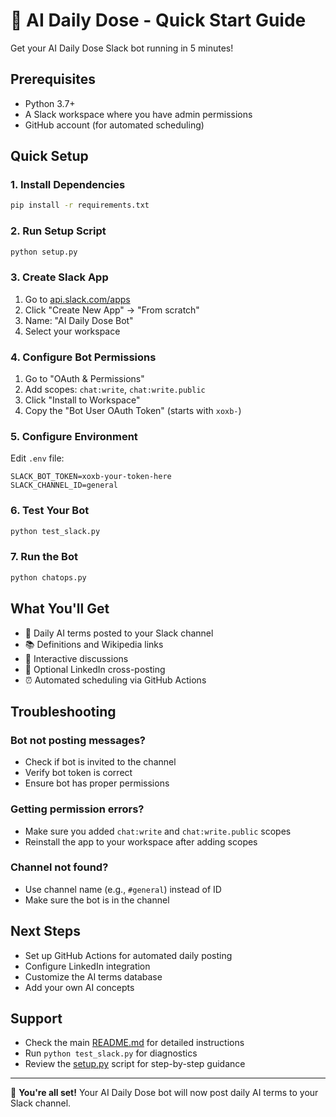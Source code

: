 # 🚀 AI Daily Dose - Quick Start Guide

Get your AI Daily Dose Slack bot running in 5 minutes!

## Prerequisites

- Python 3.7+
- A Slack workspace where you have admin permissions
- GitHub account (for automated scheduling)

## Quick Setup

### 1. Install Dependencies
```bash
pip install -r requirements.txt
```

### 2. Run Setup Script
```bash
python setup.py
```

### 3. Create Slack App
1. Go to [api.slack.com/apps](https://api.slack.com/apps)
2. Click "Create New App" → "From scratch"
3. Name: "AI Daily Dose Bot"
4. Select your workspace

### 4. Configure Bot Permissions
1. Go to "OAuth & Permissions"
2. Add scopes: `chat:write`, `chat:write.public`
3. Click "Install to Workspace"
4. Copy the "Bot User OAuth Token" (starts with `xoxb-`)

### 5. Configure Environment
Edit `.env` file:
```env
SLACK_BOT_TOKEN=xoxb-your-token-here
SLACK_CHANNEL_ID=general
```

### 6. Test Your Bot
```bash
python test_slack.py
```

### 7. Run the Bot
```bash
python chatops.py
```

## What You'll Get

- 🤖 Daily AI terms posted to your Slack channel
- 📚 Definitions and Wikipedia links
- 💬 Interactive discussions
- 🔗 Optional LinkedIn cross-posting
- ⏰ Automated scheduling via GitHub Actions

## Troubleshooting

### Bot not posting messages?
- Check if bot is invited to the channel
- Verify bot token is correct
- Ensure bot has proper permissions

### Getting permission errors?
- Make sure you added `chat:write` and `chat:write.public` scopes
- Reinstall the app to your workspace after adding scopes

### Channel not found?
- Use channel name (e.g., `#general`) instead of ID
- Make sure the bot is in the channel

## Next Steps

- Set up GitHub Actions for automated daily posting
- Configure LinkedIn integration
- Customize the AI terms database
- Add your own AI concepts

## Support

- Check the main [README.md](README.md) for detailed instructions
- Run `python test_slack.py` for diagnostics
- Review the [setup.py](setup.py) script for step-by-step guidance

---

🎉 **You're all set!** Your AI Daily Dose bot will now post daily AI terms to your Slack channel. 